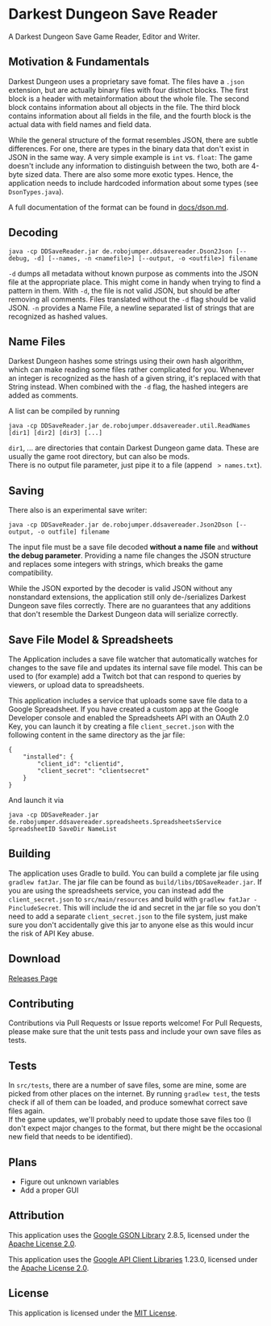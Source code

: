 # Darkest Dungeon Save Reader

A Darkest Dungeon Save Game Reader, Editor and Writer.

## Motivation & Fundamentals

Darkest Dungeon uses a proprietary save fomat. The files have a `.json` extension, but are actually binary files with four distinct blocks. The first block is a header with metainformation about the whole file. The second block contains information about all objects in the file. The third block contains information about all fields in the file, and the fourth block is the actual data with field names and field data.

While the general structure of the format resembles JSON, there are subtle differences. For one, there are types in the binary data that don't exist in JSON in the same way. A very simple example is `int` vs. `float`: The game doesn't include any information to distinguish between the two, both are 4-byte sized data. There are also some more exotic types. Hence, the application needs to include hardcoded information about some types (see `DsonTypes.java`).

A full documentation of the format can be found in [docs/dson.md](docs/dson.md).


## Decoding

    java -cp DDSaveReader.jar de.robojumper.ddsavereader.Dson2Json [--debug, -d] [--names, -n <namefile>] [--output, -o <outfile>] filename

`-d` dumps all metadata without known purpose as comments into the JSON file at the appropriate place.
This might come in handy when trying to find a pattern in them. With `-d`, the file is not valid JSON, but should be after removing all comments. Files translated without the `-d` flag should be valid JSON.
`-n` provides a Name File, a newline separated list of strings that are recognized as hashed values.

## Name Files

Darkest Dungeon hashes some strings using their own hash algorithm, which can make reading some files rather complicated for you. Whenever an integer is recognized as the hash of a given string, it's replaced with that String instead.
When combined with the `-d` flag, the hashed integers are added as comments.

A list can be compiled by running

    java -cp DDSaveReader.jar de.robojumper.ddsavereader.util.ReadNames [dir1] [dir2] [dir3] [...]

`dir1`, ... are directories that contain Darkest Dungeon game data. These are usually the game root directory, but can also be mods.  
There is no output file parameter, just pipe it to a file (append ` > names.txt`).

## Saving

There also is an experimental save writer:

    java -cp DDSaveReader.jar de.robojumper.ddsavereader.Json2Dson [--output, -o outfile] filename
    
The input file must be a save file decoded **without a name file** and **without the debug parameter**. Providing a name file changes the JSON structure and replaces some integers with strings, which breaks the game compatibility.

While the JSON exported by the decoder is valid JSON without any nonstandard extensions, the application still only de-/serializes Darkest Dungeon save files correctly. There are no guarantees that any additions that don't resemble the Darkest Dungeon data will serialize correctly.   

## Save File Model & Spreadsheets

The Application includes a save file watcher that automatically watches for changes to the save file and updates its internal save file model. This can be used to (for example) add a Twitch bot that can respond to queries by viewers, or upload data to spreadsheets.

This application includes a service that uploads some save file data to a Google Spreadsheet. If you have created a custom app at the Google Developer console and enabled the Spreadsheets API with an OAuth 2.0 Key, you can launch it by creating a file `client_secret.json` with the following content in the same directory as the jar file:

    {
    	"installed": {
    		"client_id": "clientid",
    		"client_secret": "clientsecret"
    	}
    }

And launch it via

    java -cp DDSaveReader.jar de.robojumper.ddsavereader.spreadsheets.SpreadsheetsService SpreadsheetID SaveDir NameList
	


## Building

The application uses Gradle to build. You can build a complete jar file using `gradlew fatJar`. The jar file can be found as `build/libs/DDSaveReader.jar`.
If you are using the spreadsheets service, you can instead add the `client_secret.json` to `src/main/resources` and build with `gradlew fatJar -PincludeSecret`. This will include the id and secret in the jar file so you don't need to add a separate `client_secret.json` to the file system, just make sure you don't accidentally give this jar to anyone else as this would incur the risk of API Key abuse.

## Download

[Releases Page](https://github.com/robojumper/DarkestDungeonSaveReader/releases/)

## Contributing

Contributions via Pull Requests or Issue reports welcome! For Pull Requests, please make sure that the unit tests pass and include your own save files as tests.

## Tests

In `src/tests`, there are a number of save files, some are mine, some are picked from other places on the internet. By running `gradlew test`, the tests check if all of them can be loaded, and produce somewhat correct save files again.  
If the game updates, we'll probably need to update those save files too (I don't expect major changes to the format, but there might be the occasional new field that needs to be identified).   

## Plans

* Figure out unknown variables
* Add a proper GUI

## Attribution

This application uses the [Google GSON Library](https://github.com/google/gson) 2.8.5, licensed under the [Apache License 2.0](Licenses/Apachev2.0.txt).

This application uses the [Google API Client Libraries](https://github.com/google/google-api-java-client) 1.23.0, licensed under the [Apache License 2.0](Licenses/Apachev2.0.txt).

## License

This application is licensed under the [MIT License](LICENSE).
